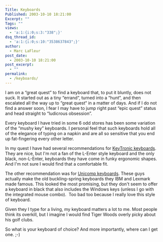 ```yaml
---
Title: Keyboards
Published: 2003-10-10 18:21:00
Excerpt: ""
Tags: ""
views:
  - 'a:1:{i:0;s:3:"338";}'
dsq_thread_id:
  - 'a:1:{i:0;s:10:"3538637843";}'
author:
  - Marc LaFleur
post_date:
  - 2003-10-10 18:21:00
post_excerpt:
  - ""
permalink:
  - /keyboards/
---
```

<p>I am on a &#8220;great quest&#8221; to find a keyboard that, to put it bluntly, does not suck. It started out as a tiny &#8220;errand&#8220;, turned into a &#8220;hunt&#8220;, and then escalated all the way up to &#8220;great quest&#8220; in a matter of days. And if I do not find a answer soon, I fear I may have to jump right past &#8220;epic quest&#8221; status and head straight to &#8220;ludicrous obsession&#8221;.</p>
<p>Every keyboard I have tried in some 6 odd stores has been some variation of the &#8220;mushy key&#8221; keyboards. I personal feel that such keyboards hold all of the elegance of typing on a napkin and are all so sensitive that you end up fat-fingering every other letter. </p>
<p>In my quest I have had several recommendations for <a target='top' href="http://www.keytronic.com/home/keyboards/keyboards.html">KeyTronic keyboards</a>. They are nice, but I'm not a fan of the L-Enter style keyboard and the only black, non-L-Enter, keyboards they have come in funky ergonomic shapes. And I'm not sure I would find that a comfortable fit.</p>
<p>The other recommendation was for <a target='top' href="http://www.pckeyboard.com/">Unicomp keyboards</a>. These guys actually make the old buckling-spring keyboards&nbsp;they IBM and Lexmark made famous. This looked the most promising, but they don't seem to offer a keyboard in black that also includes&nbsp;the Windows keys (unless I go with the integrated mouse combo).&nbsp; Too bad too because I really love this style of keyboard.</p>
<p>Given they I type for a living, my keyboard matters a lot to me. Most people think its overkill, but I imagine I would find Tiger Woods overly picky about his golf clubs. </p>
<p>So what is your keyboard of choice? And more importantly, where can I get one. ;-)</p>